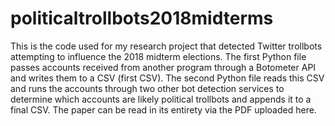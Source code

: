 # politicaltrollbots2018midterms

This is the code used for my research project that detected Twitter trollbots attempting to influence the 2018 midterm elections. The first Python file passes accounts received from another program through a Botometer API and writes them to a CSV (first CSV). The second Python file reads this CSV and runs the accounts through two other bot detection services to determine which accounts are likely political trollbots and appends it to a final CSV. The paper can be read in its entirety via the PDF uploaded here.
